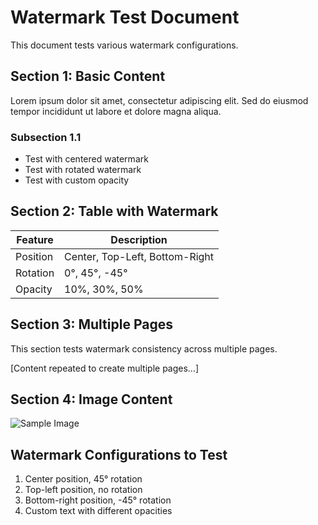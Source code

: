 # Watermark Test Document

This document tests various watermark configurations.

## Section 1: Basic Content
Lorem ipsum dolor sit amet, consectetur adipiscing elit. Sed do eiusmod tempor incididunt ut labore et dolore magna aliqua.

### Subsection 1.1
- Test with centered watermark
- Test with rotated watermark
- Test with custom opacity

## Section 2: Table with Watermark
| Feature | Description |
|---------|-------------|
| Position | Center, Top-Left, Bottom-Right |
| Rotation | 0°, 45°, -45° |
| Opacity | 10%, 30%, 50% |

## Section 3: Multiple Pages
This section tests watermark consistency across multiple pages.

[Content repeated to create multiple pages...]

## Section 4: Image Content
![Sample Image](https://via.placeholder.com/300)

## Watermark Configurations to Test
1. Center position, 45° rotation
2. Top-left position, no rotation
3. Bottom-right position, -45° rotation
4. Custom text with different opacities
